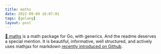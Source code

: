 ```yaml
---
title: maths
date: 2022-09-09 16:07:01
tags: [golang]
layout: post
---
```


[🏃 maths](https://github.com/theriault/maths) is a math package for Go, with generics. And the readme deserves a special mention. It is beautiful, informative, well structured, and actively uses mathjax for markdown [recently introduced on Github](https://t.me/itgram_channel/527).
